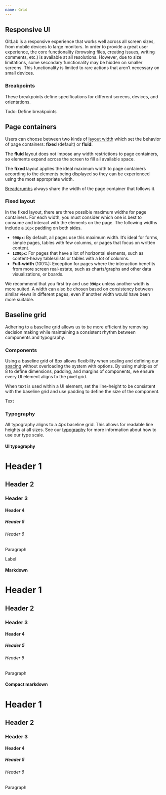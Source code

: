 ```yaml
---
name: Grid
---
```


## Responsive UI

GitLab is a responsive experience that works well across all screen sizes, from mobile devices to large monitors. In order to provide a great user experience, the core functionality (browsing files, creating issues, writing comments, etc.) is available at all resolutions. However, due to size limitations, some secondary functionality may be hidden on smaller screens. This functionality is limited to rare actions that aren’t necessary on small devices.

### Breakpoints

These breakpoints define specifications for different screens, devices, and orientations.

Todo: Define breakpoints

## Page containers

Users can choose between two kinds of [layout width](https://docs.gitlab.com/ee/user/profile/preferences.html#layout-width) which set the behavior of page containers: **fixed** (default) or **fluid**.

The **fluid** layout does not impose any width restrictions to page containers, so elements expand across the screen to fill all available space.

The **fixed** layout applies the ideal maximum width to page containers according to the elements being displayed so they can be experienced using the most appropriate width.

[Breadcrumbs](/components/breadcrumbs) always share the width of the page container that follows it.

### Fixed layout

In the fixed layout, there are three possible maximum widths for page containers. For each width, you must consider which one is best to consume and interact with the elements on the page. The following widths include a `16px` padding on both sides.

*   **`990px`**: By default, all pages use this maximum width. It’s ideal for forms, simple pages, tables with few columns, or pages that focus on written content.
*   **`1280px`**: For pages that have a lot of horizontal elements, such as content-heavy tables/lists or tables with a lot of columns.
*   **Full-width** (100%): Exception for pages where the interaction benefits from more screen real-estate, such as charts/graphs and other data visualizations, or boards.

We recommend that you first try and use **`990px`** unless another width is more suited. A width can also be chosen based on consistency between similar views in different pages, even if another width would have been more suitable.

## Baseline grid

Adhering to a baseline grid allows us to be more efficient by removing decision making while maintaining a consistent rhythm between components and typography.

### Components

Using a baseline grid of 8px allows flexibility when scaling and defining our [spacing](/layout/spacing) without overloading the system with options. By using multiples of 8 to define dimensions, padding, and margins of components, we ensure every UI element aligns to the pixel grid.

When text is used within a UI element, set the line-height to be consistent with the baseline grid and use padding to define the size of the component.

<div class="baseline a-center">

<div class="w-13 h-5 c-blue-background-300 label">Text</div>

</div>

### Typography

All typography aligns to a 4px baseline grid. This allows for readable line heights at all sizes. See our [typography](/foundations/typography) for more information about how to use our type scale.

#### UI typography

<div class="baseline--typography distributed">

# Header 1

## Header 2

### Header 3

#### Header 4

##### Header 5

###### Header 6

Paragraph

<span class="label">Label</span></div>

#### Markdown

<div class="baseline--typography">

# Header 1

## Header 2

### Header 3

#### Header 4

##### Header 5

###### Header 6

Paragraph

</div>

#### Compact markdown

<div class="baseline--typography md compact">

# Header 1

## Header 2

### Header 3

#### Header 4

##### Header 5

###### Header 6

Paragraph

</div>
